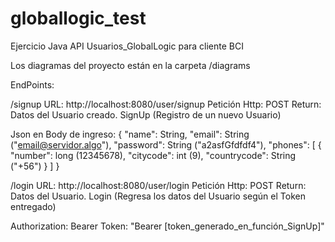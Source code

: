 # globallogic_test
Ejercicio Java API Usuarios_GlobalLogic para cliente BCI

Los diagramas del proyecto están en la carpeta /diagrams

EndPoints:

/signup
URL: http://localhost:8080/user/signup
Petición Http: POST
Return: Datos del Usuario creado.
SignUp (Registro de un nuevo Usuario)

Json en Body de ingreso:
{
  "name": String,
  "email": String ("email@servidor.algo"),
  "password": String ("a2asfGfdfdf4"),
  "phones": [
    {
      "number": long (12345678),
      "citycode": int (9),
      "countrycode": String ("+56")
    }
  ]
}

/login
URL: http://localhost:8080/user/login
Petición Http: POST
Return: Datos del Usuario.
Login (Regresa los datos del Usuario según el Token entregado)

Authorization:
Bearer Token: "Bearer [token_generado_en_función_SignUp]"
